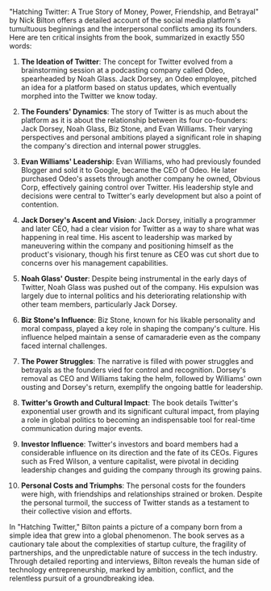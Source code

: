 "Hatching Twitter: A True Story of Money, Power, Friendship, and Betrayal" by Nick Bilton offers a detailed account of the social media platform's tumultuous beginnings and the interpersonal conflicts among its founders. Here are ten critical insights from the book, summarized in exactly 550 words:

1. **The Ideation of Twitter**: The concept for Twitter evolved from a brainstorming session at a podcasting company called Odeo, spearheaded by Noah Glass. Jack Dorsey, an Odeo employee, pitched an idea for a platform based on status updates, which eventually morphed into the Twitter we know today.

2. **The Founders' Dynamics**: The story of Twitter is as much about the platform as it is about the relationship between its four co-founders: Jack Dorsey, Noah Glass, Biz Stone, and Evan Williams. Their varying perspectives and personal ambitions played a significant role in shaping the company's direction and internal power struggles.

3. **Evan Williams' Leadership**: Evan Williams, who had previously founded Blogger and sold it to Google, became the CEO of Odeo. He later purchased Odeo's assets through another company he owned, Obvious Corp, effectively gaining control over Twitter. His leadership style and decisions were central to Twitter's early development but also a point of contention.

4. **Jack Dorsey's Ascent and Vision**: Jack Dorsey, initially a programmer and later CEO, had a clear vision for Twitter as a way to share what was happening in real time. His ascent to leadership was marked by maneuvering within the company and positioning himself as the product's visionary, though his first tenure as CEO was cut short due to concerns over his management capabilities.

5. **Noah Glass' Ouster**: Despite being instrumental in the early days of Twitter, Noah Glass was pushed out of the company. His expulsion was largely due to internal politics and his deteriorating relationship with other team members, particularly Jack Dorsey.

6. **Biz Stone's Influence**: Biz Stone, known for his likable personality and moral compass, played a key role in shaping the company's culture. His influence helped maintain a sense of camaraderie even as the company faced internal challenges.

7. **The Power Struggles**: The narrative is filled with power struggles and betrayals as the founders vied for control and recognition. Dorsey's removal as CEO and Williams taking the helm, followed by Williams' own ousting and Dorsey's return, exemplify the ongoing battle for leadership.

8. **Twitter's Growth and Cultural Impact**: The book details Twitter's exponential user growth and its significant cultural impact, from playing a role in global politics to becoming an indispensable tool for real-time communication during major events.

9. **Investor Influence**: Twitter's investors and board members had a considerable influence on its direction and the fate of its CEOs. Figures such as Fred Wilson, a venture capitalist, were pivotal in deciding leadership changes and guiding the company through its growing pains.

10. **Personal Costs and Triumphs**: The personal costs for the founders were high, with friendships and relationships strained or broken. Despite the personal turmoil, the success of Twitter stands as a testament to their collective vision and efforts.

In "Hatching Twitter," Bilton paints a picture of a company born from a simple idea that grew into a global phenomenon. The book serves as a cautionary tale about the complexities of startup culture, the fragility of partnerships, and the unpredictable nature of success in the tech industry. Through detailed reporting and interviews, Bilton reveals the human side of technology entrepreneurship, marked by ambition, conflict, and the relentless pursuit of a groundbreaking idea.